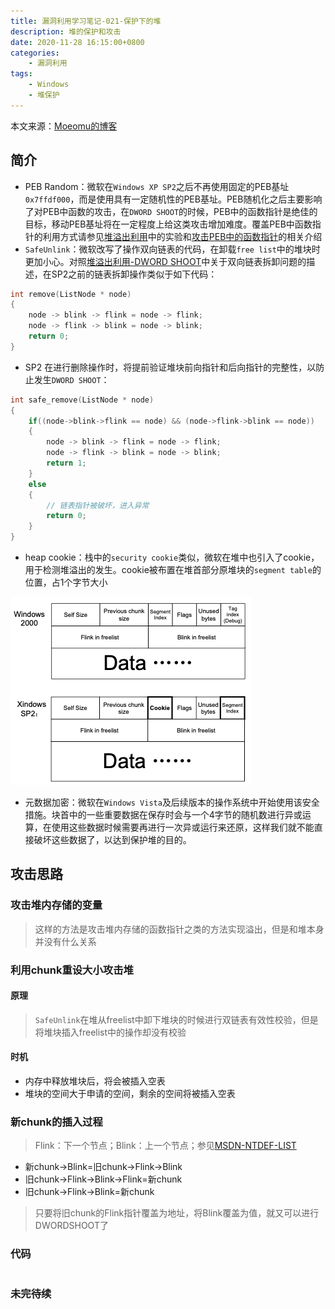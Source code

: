 ```yaml
---
title: 漏洞利用学习笔记-021-保护下的堆
description: 堆的保护和攻击
date: 2020-11-28 16:15:00+0800
categories:
    - 漏洞利用
tags:
    - Windows
    - 堆保护
---
```


本文来源：[Moeomu的博客](/zh-cn/posts/漏洞利用学习笔记-021-保护下的堆/)

## 简介

- PEB Random：微软在`Windows XP SP2`之后不再使用固定的PEB基址`0x7ffdf000`，而是使用具有一定随机性的PEB基址。PEB随机化之后主要影响了对PEB中函数的攻击，在`DWORD SHOOT`的时候，PEB中的函数指针是绝佳的目标，移动PEB基址将在一定程度上给这类攻击增加难度。覆盖PEB中函数指针的利用方式请参见[堆溢出利用](https://www.moeomu.com/posts/%E6%BC%8F%E6%B4%9E%E5%AD%A6%E4%B9%A0%E7%AC%94%E8%AE%B0-007-%E5%A0%86%E6%BA%A2%E5%87%BA%E7%9A%84%E5%88%A9%E7%94%A8/)中的实验和[攻击PEB中的函数指针](https://www.moeomu.com/posts/%E6%BC%8F%E6%B4%9E%E5%AD%A6%E4%B9%A0%E7%AC%94%E8%AE%B0-007-%E5%A0%86%E6%BA%A2%E5%87%BA%E7%9A%84%E5%88%A9%E7%94%A8/)的相关介绍
- `SafeUnlink`：微软改写了操作双向链表的代码，在卸载`free list`中的堆块时更加小心。对照[堆溢出利用-DWORD SHOOT](https://www.moeomu.com/posts/%E6%BC%8F%E6%B4%9E%E5%AD%A6%E4%B9%A0%E7%AC%94%E8%AE%B0-007-%E5%A0%86%E6%BA%A2%E5%87%BA%E7%9A%84%E5%88%A9%E7%94%A8/)中关于双向链表拆卸问题的描述，在SP2之前的链表拆卸操作类似于如下代码：

```cpp
int remove(ListNode * node)
{
    node -> blink -> flink = node -> flink;
    node -> flink -> blink = node -> blink;
    return 0;
}
```

- SP2 在进行删除操作时，将提前验证堆块前向指针和后向指针的完整性，以防止发生`DWORD SHOOT`：

```cpp
int safe_remove(ListNode * node)
{
    if((node->blink->flink == node) && (node->flink->blink == node))
    {
        node -> blink -> flink = node -> flink;
        node -> flink -> blink = node -> blink;
        return 1;
    }
    else
    {
        // 链表指针被破坏，进入异常
        return 0;
    }
}
```

- heap cookie：栈中的`security cookie`类似，微软在堆中也引入了cookie，用于检测堆溢出的发生。cookie被布置在堆首部分原堆块的`segment table`的位置，占1个字节大小

![heap struct](./heap%20struct.png)

- 元数据加密：微软在`Windows Vista`及后续版本的操作系统中开始使用该安全措施。块首中的一些重要数据在保存时会与一个4字节的随机数进行异或运算，在使用这些数据时候需要再进行一次异或运行来还原，这样我们就不能直接破坏这些数据了，以达到保护堆的目的。

## 攻击思路

### 攻击堆内存储的变量

> 这样的方法是攻击堆内存储的函数指针之类的方法实现溢出，但是和堆本身并没有什么关系

### 利用chunk重设大小攻击堆

#### 原理

> `SafeUnlink`在堆从freelist中卸下堆块的时候进行双链表有效性校验，但是将堆块插入freelist中的操作却没有校验

#### 时机

- 内存中释放堆块后，将会被插入空表
- 堆块的空间大于申请的空间，剩余的空间将被插入空表

### 新chunk的插入过程

> Flink：下一个节点；Blink：上一个节点；参见[MSDN-NTDEF-LIST](https://docs.microsoft.com/en-us/windows/win32/api/ntdef/ns-ntdef-list_entry)

- 新chunk->Blink=旧chunk->Flink->Blink
- 旧chunk->Flink->Blink->Flink=新chunk
- 旧chunk->Flink->Blink=新chunk

> 只要将旧chunk的Flink指针覆盖为地址，将Blink覆盖为值，就又可以进行DWORDSHOOT了

### 代码

```cpp

```

### 未完待续

